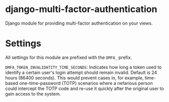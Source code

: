 # django-multi-factor-authentication
Django module for providing multi-factor authentication on your views.


# Settings
All settings for this module are prefixed with the `DMFA_` prefix.

`DMFA_TOKEN_INVALIDATITY_TIME_SECONDS`: Indicates how long a token used to identify a certain user's login attempt 
should remain invalid. Default is 24 hours (86400 seconds). This would prevent cases in, for example, time-based
one-time-password (TOTP) scenarios where a nefarious person could intercept the TOTP code and re-use it quickly after
the original user to gain access to the system.
